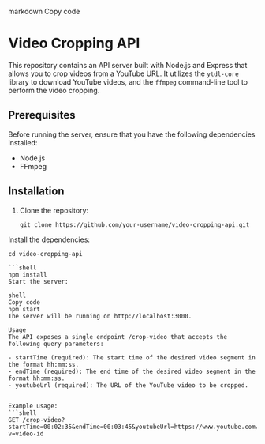 markdown
Copy code
# Video Cropping API

This repository contains an API server built with Node.js and Express that allows you to crop videos from a YouTube URL. It utilizes the `ytdl-core` library to download YouTube videos, and the `ffmpeg` command-line tool to perform the video cropping.

## Prerequisites

Before running the server, ensure that you have the following dependencies installed:

- Node.js
- FFmpeg

## Installation

1. Clone the repository:

   ```shell
   git clone https://github.com/your-username/video-cropping-api.git   
Install the dependencies:

   ```shell
cd video-cropping-api

   ```shell
npm install
Start the server:

shell
Copy code
npm start
The server will be running on http://localhost:3000.

Usage
The API exposes a single endpoint /crop-video that accepts the following query parameters:

- startTime (required): The start time of the desired video segment in the format hh:mm:ss.
- endTime (required): The end time of the desired video segment in the format hh:mm:ss.
- youtubeUrl (required): The URL of the YouTube video to be cropped.


Example usage:
  ```shell
   GET /crop-video?startTime=00:02:35&endTime=00:03:45&youtubeUrl=https://www.youtube.com/watch?v=video-id   
